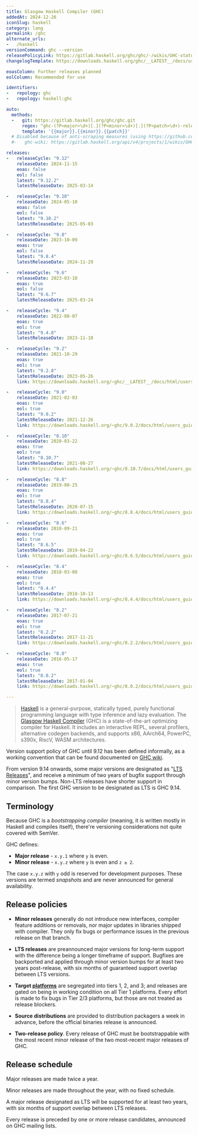 ```yaml
---
title: Glasgow Haskell Compiler (GHC)
addedAt: 2024-12-26
iconSlug: haskell
category: lang
permalink: /ghc
alternate_urls:
-   /haskell
versionCommand: ghc --version
releasePolicyLink: https://gitlab.haskell.org/ghc/ghc/-/wikis/GHC-status
changelogTemplate: https://downloads.haskell.org/ghc/__LATEST__/docs/users_guide/__LATEST__-notes.html

eoasColumn: Further releases planned
eolColumn: Recommended for use

identifiers:
-   repology: ghc
-   repology: haskell:ghc

auto:
  methods:
  -   git: https://gitlab.haskell.org/ghc/ghc.git
      regex: ^ghc-(?P<major>\d+)[.](?P<minor>\d+)[.](?P<patch>\d+)-release$
      template: '{{major}}.{{minor}}.{{patch}}'
  # Disabled because of anti-scraping measures (using https://github.com/TecharoHQ/anubis).
  #-   ghc-wiki: https://gitlab.haskell.org/api/v4/projects/1/wikis/GHC-Status

releases:
-   releaseCycle: "9.12"
    releaseDate: 2024-11-15
    eoas: false
    eol: false
    latest: "9.12.2"
    latestReleaseDate: 2025-03-14

-   releaseCycle: "9.10"
    releaseDate: 2024-05-10
    eoas: false
    eol: false
    latest: "9.10.2"
    latestReleaseDate: 2025-05-03

-   releaseCycle: "9.8"
    releaseDate: 2023-10-09
    eoas: true
    eol: false
    latest: "9.8.4"
    latestReleaseDate: 2024-11-29

-   releaseCycle: "9.6"
    releaseDate: 2023-03-10
    eoas: true
    eol: false
    latest: "9.6.7"
    latestReleaseDate: 2025-03-24

-   releaseCycle: "9.4"
    releaseDate: 2022-08-07
    eoas: true
    eol: true
    latest: "9.4.8"
    latestReleaseDate: 2023-11-10

-   releaseCycle: "9.2"
    releaseDate: 2021-10-29
    eoas: true
    eol: true
    latest: "9.2.8"
    latestReleaseDate: 2023-05-26
    link: https://downloads.haskell.org/~ghc/__LATEST__/docs/html/users_guide/__LATEST__-notes.html

-   releaseCycle: "9.0"
    releaseDate: 2021-02-03
    eoas: true
    eol: true
    latest: "9.0.2"
    latestReleaseDate: 2021-12-26
    link: https://downloads.haskell.org/~ghc/9.0.2/docs/html/users_guide/9.0.2-notes.html

-   releaseCycle: "8.10"
    releaseDate: 2020-03-22
    eoas: true
    eol: true
    latest: "8.10.7"
    latestReleaseDate: 2021-08-27
    link: https://downloads.haskell.org/~ghc/8.10.7/docs/html/users_guide/8.10.7-notes.html

-   releaseCycle: "8.8"
    releaseDate: 2019-08-25
    eoas: true
    eol: true
    latest: "8.8.4"
    latestReleaseDate: 2020-07-15
    link: https://downloads.haskell.org/~ghc/8.8.4/docs/html/users_guide/8.8.4-notes.html

-   releaseCycle: "8.6"
    releaseDate: 2018-09-21
    eoas: true
    eol: true
    latest: "8.6.5"
    latestReleaseDate: 2019-04-22
    link: https://downloads.haskell.org/~ghc/8.6.5/docs/html/users_guide/8.6.5-notes.html

-   releaseCycle: "8.4"
    releaseDate: 2018-03-08
    eoas: true
    eol: true
    latest: "8.4.4"
    latestReleaseDate: 2018-10-13
    link: https://downloads.haskell.org/~ghc/8.4.4/docs/html/users_guide/8.4.4-notes.html

-   releaseCycle: "8.2"
    releaseDate: 2017-07-21
    eoas: true
    eol: true
    latest: "8.2.2"
    latestReleaseDate: 2017-11-21
    link: https://downloads.haskell.org/~ghc/8.2.2/docs/html/users_guide/8.2.2-notes.html

-   releaseCycle: "8.0"
    releaseDate: 2016-05-17
    eoas: true
    eol: true
    latest: "8.0.2"
    latestReleaseDate: 2017-01-04
    link: https://downloads.haskell.org/~ghc/8.0.2/docs/html/users_guide/8.0.2-notes.html

---
```


> [Haskell](https://www.haskell.org/) is a general-purpose, statically typed, purely functional
> programming language with type inference and lazy evaluation. The [Glasgow Haskell
> Compiler](https://www.haskell.org/ghc/) (GHC) is a state-of-the-art optimizing compiler for
> Haskell. It includes an interactive REPL, several profilers, alternative codegen backends, and
> supports x86, AArch64, PowerPC, s390x, RiscV, WASM architectures.

Version support policy of GHC until 9.12 has been defined informally, as a working convention that
can be found documented on [GHC wiki](https://gitlab.haskell.org/ghc/ghc/-/wikis/working-conventions/releases).

From version 9.14 onwards, some major versions are designated as "[LTS
Releases](https://www.haskell.org/ghc/blog/20250702-ghc-release-schedules.html)", and receive a
minimum of two years of bugfix support through minor version bumps.  Non-LTS releases have
shorter support in comparison. The first GHC version to be designated as LTS is GHC 9.14.

Terminology
-----------

Because GHC is a *bootstrapping compiler* (meaning, it is written mostly in Haskell and compiles
itself), there're versioning considerations not quite covered with SemVer.

GHC defines:
* **Major release** - `x.y.1` where `y` is even.
* **Minor release** - `x.y.z` where `y` is even and `z ≥ 2`.

The case `x.y.z` with `y` odd is reserved for development purposes. These versions are termed
*snapshots* and are never announced for general availability.

Release policies
----------------

* **Minor releases** generally do not introduce new interfaces, compiler feature additions or
  removals, nor major updates in libraries shipped with compiler. They only fix bugs or performance
  issues in the previous release on that branch.

* **LTS releases** are preannounced major versions for long-term support with the difference being
  a longer timeframe of support. Bugfixes are backported and applied through minor version bumps for
  at least two years post-release, with six months of guaranteed support overlap between LTS versions.

* **Target [platforms](https://gitlab.haskell.org/ghc/ghc/-/wikis/platforms)** are segregated into
  tiers 1, 2, and 3; and releases are gated on being in working condition on all Tier 1 platforms.
  Every effort is made to fix bugs in Tier 2/3 platforms, but those are not treated as release
  blockers.

* **Source distributions** are provided to distribution packagers a week in advance, before the official
  binaries release is announced.

* **Two-release policy**. Every release of GHC must be bootstrappable with the most recent minor
  release of the two most-recent major releases of GHC.

Release schedule
----------------

Major releases are made twice a year.

Minor releases are made throughout the year, with no fixed schedule.

A major release designated as LTS will be supported for at least two years, with six months of support
overlap between LTS releases.

Every release is preceded by one or more release candidates, announced on GHC mailing lists.
